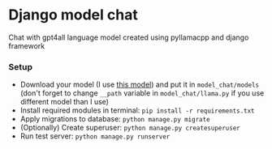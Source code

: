 # Django model chat
Chat with gpt4all language model created using pyllamacpp and django framework
### Setup
* Download your model (I use [this model](https://huggingface.co/LLukas22/gpt4all-lora-quantized-ggjt/resolve/main/ggjt-model.bin)) and put it in `model_chat/models` (don't forget to change `__path` variable in `model_chat/llama.py` if you use different model than I use)
* Install required modules in terminal: `pip install -r requirements.txt`
* Apply migrations to database: `python manage.py migrate`
* (Optionally) Create superuser: `python manage.py createsuperuser`
* Run test server: `python manage.py runserver`
